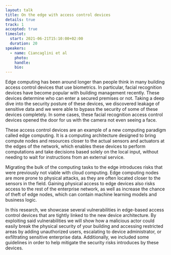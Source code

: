 ```yaml
---
layout: talk
title: On the edge with access control devices
details: true
track: 1
accepted: true
timeslot:
  start: 2021-06-21T15:10:00+02:00
  duration: 20
speakers: 
  - name: Ciancaglini et al
    photo: 
    handle: 
    bio: 
---
```


Edge computing has been around longer than people think in many building access control devices that use biometrics.
In particular, facial recognition devices have become popular with building management recently.
These devices determine who can enter a secured premises or not.
Taking a deep dive into the security posture of these devices, we discovered leakage of sensitive data and we were able to bypass the security of some of these devices completely.
In some cases, these facial recognition access control devices opened the door for us with the camera not even seeing a face.

These access control devices are an example of a new computing paradigm called edge computing.
It is a computing architecture designed to bring compute nodes and resources closer to the actual sensors and actuators at the edges of the network, which enables these devices to perform computations and take decisions based solely on the local input, without needing to wait for instructions from an external service.

Migrating the bulk of the computing tasks to the edge introduces risks that were previously not viable with cloud computing.
Edge computing nodes are more prone to physical attacks, as they are often located closer to the sensors in the field.
Gaining physical access to edge devices also risks access to the rest of the enterprise network, as well as increase the chance of theft of edge nodes, which can contain machine learning models and business logic.

In this research, we showcase several vulnerabilities in edge-based access control devices that are tightly linked to the new device architecture.
By exploiting said vulnerabilities we will show how a malicious actor could easily break the physical security of your building and accessing restricted areas by adding unauthorized users, escalating to device administrator, or exfiltrating sensitive enterprise data.
Additionally, we included some guidelines in order to help mitigate the security risks introduces by these devices.
